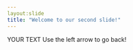 ```yaml
---
layout:slide
title: "Welcome to our second slide!"
---
```

YOUR TEXT
Use the left arrow to go back!
